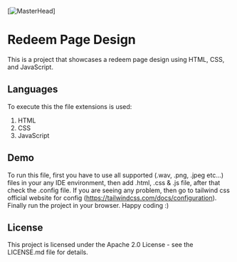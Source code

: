 [![MasterHead](https://th.bing.com/th/id/R.426578508f49493fc6a6f58c076a17ee?rik=NQYRPeUHo7AKCQ&riu=http%3a%2f%2fi.imgur.com%2fetA2CVP.gif&ehk=lA2R%2bs%2bsapfSrbtCRR6vQMRidXD2eu%2baT3Pf2cP4Qjo%3d&risl=&pid=ImgRaw&r=0)]
# Redeem Page Design

This is a project that showcases a redeem page design using HTML, CSS, and JavaScript.

## Languages

To execute this the file extensions is used:

1. HTML
2. CSS
3. JavaScript

## Demo
To run this file, first you have to use all supported (.wav, .png, .jpeg etc...) files in your any IDE environment, then add .html, .css & .js file, after that check the .config file. If you are seeing any problem, then go to tailwind css official website for config (https://tailwindcss.com/docs/configuration). Finally run the project in your browser. Happy coding :)


## License

This project is licensed under the Apache 2.0 License - see the LICENSE.md file for details.
